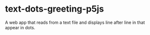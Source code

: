 # text-dots-greeting-p5js
A web app that reads from a text file and displays line after line in that appear in dots.
